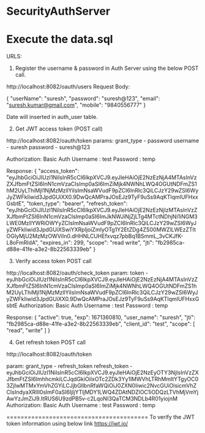 # SecurityAuthServer

Execute the data.sql
============================================
URLS:
1. Register the username & password in Auth Server using the below POST call.

http://localhost:8082/oauth/users
Request Body:

{
  "userName": "suresh",
  "password": "suresh@123",
  "email": "suresh.kumar@gmail.com",
  "mobile": "9840556777"
}

Date will inserted in auth_user table.

2. Get JWT access token (POST call)

http://localhost:8082/oauth/token
params:
grant_type - password 
username - suresh 
password - suresh@123 

Authorization:
Basic Auth
 Username : test
 Password : temp
 
Response:
{
    "access_token": "eyJhbGciOiJIUzI1NiIsInR5cCI6IkpXVCJ9.eyJleHAiOjE2NzEzNjA4MTAsInVzZXJfbmFtZSI6InN1cmVzaCIsImp0aSI6ImZiMjk4NWNhLWQ4OGUtNDFmZS1hM2UyLThiMjI1NjMzMzllYiIsImNsaWVudF9pZCI6InRlc3QiLCJzY29wZSI6WyJyZWFkIiwid3JpdGUiXX0.9DwQcAMPraJOsEJz9TyF9uSs9AqKTlqmIUFHxxGsbtE",
    "token_type": "bearer",
    "refresh_token": "eyJhbGciOiJIUzI1NiIsInR5cCI6IkpXVCJ9.eyJleHAiOjE2NzEzNjIzMTAsInVzZXJfbmFtZSI6InN1cmVzaCIsImp0aSI6ImJkNWJiNjZjLTg4MTctNDhjNi1iNGM3LWE0MzllYWRiOWYyZCIsImNsaWVudF9pZCI6InRlc3QiLCJzY29wZSI6WyJyZWFkIiwid3JpdGUiXSwiYXRpIjoiZmIyOTg1Y2EtZDg4ZS00MWZlLWEzZTItOGIyMjU2MzMzOWViIn0.dHHNLCUHEfxvqz7pbBq1BSmmL_3vCKJfK-L8oFmRIdA",
    "expires_in": 299,
    "scope": "read write",
    "jti": "fb2985ca-d88e-41fe-a3e2-8b22563339eb"
}

3. Verify access token POST call

http://localhost:8082/oauth/check_token
param:
token - eyJhbGciOiJIUzI1NiIsInR5cCI6IkpXVCJ9.eyJleHAiOjE2NzEzNjA4MTAsInVzZXJfbmFtZSI6InN1cmVzaCIsImp0aSI6ImZiMjk4NWNhLWQ4OGUtNDFmZS1hM2UyLThiMjI1NjMzMzllYiIsImNsaWVudF9pZCI6InRlc3QiLCJzY29wZSI6WyJyZWFkIiwid3JpdGUiXX0.9DwQcAMPraJOsEJz9TyF9uSs9AqKTlqmIUFHxxGsbtE
Authorization:
Basic Auth
 Username : test
 Password : temp
 
Response:
{
    "active": true,
    "exp": 1671360810,
    "user_name": "suresh",
    "jti": "fb2985ca-d88e-41fe-a3e2-8b22563339eb",
    "client_id": "test",
    "scope": [
        "read",
        "write"
    ]
}

4. Get refresh token POST call

http://localhost:8082/oauth/token

param:
grant_type - refresh_token
refresh_token - eyJhbGciOiJIUzI1NiIsInR5cCI6IkpXVCJ9.eyJleHAiOjE2NzEyOTY3NjIsInVzZXJfbmFtZSI6ImhhcmkiLCJqdGkiOiIxOTc2ZDk3Yy1lMWVhLTRhMmItYTgyOC03ZjIwMTMxYmVhZGYiLCJjbGllbnRfaWQiOiJ0ZXN0Iiwic2NvcGUiOlsicmVhZCIsIndyaXRlIl0sImF0aSI6IjljYTljMDY1LWQ4ZDAtNDZlOC1iODQzLTVhMjVmYjAwYzJmZiJ9.ItRUS6U9zdPB5v-c2LqoNI3QaTCM3NDLb4R01yiojnM
Authorization:
Basic Auth
 Username : test
 Password : temp

========================================
To verify the JWT token information using below link
https://jwt.io/
